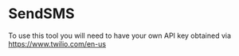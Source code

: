 # SendSMS
To use this tool you will need to have your own API key obtained via https://www.twilio.com/en-us

